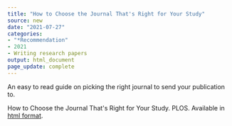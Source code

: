 ```yaml
---
title: "How to Choose the Journal That's Right for Your Study"
source: new
date: "2021-07-27"
categories:
- "*Recommendation"
- 2021
- Writing research papers
output: html_document
page_update: complete
---
```


An easy to read guide on picking the right journal to send your publication to.

<!--more-->

How to Choose the Journal That's Right for Your Study. PLOS. Available in [html format][plos].

[plos]: https://plos.org/resource/how-to-choose-journal/
